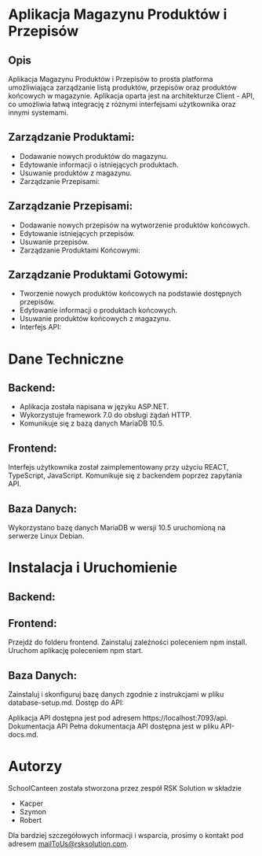 # Aplikacja Magazynu Produktów i Przepisów
## Opis
Aplikacja Magazynu Produktów i Przepisów to prosta platforma umożliwiająca zarządzanie listą produktów, przepisów oraz produktów końcowych w magazynie. 
Aplikacja oparta jest na architekturze Client - API, co umożliwia łatwą integrację z różnymi interfejsami użytkownika oraz innymi systemami.

## Zarządzanie Produktami:

- Dodawanie nowych produktów do magazynu.
- Edytowanie informacji o istniejących produktach.
- Usuwanie produktów z magazynu.
- Zarządzanie Przepisami:

## Zarządzanie Przepisami:
- Dodawanie nowych przepisów na wytworzenie produktów końcowych.
- Edytowanie istniejących przepisów.
- Usuwanie przepisów.
- Zarządzanie Produktami Końcowymi:

## Zarządzanie Produktami Gotowymi:
- Tworzenie nowych produktów końcowych na podstawie dostępnych przepisów.
- Edytowanie informacji o produktach końcowych.
- Usuwanie produktów końcowych z magazynu.
- Interfejs API:


# Dane Techniczne
## Backend:

- Aplikacja została napisana w języku ASP.NET.
- Wykorzystuje framework 7.0 do obsługi żądań HTTP.
- Komunikuje się z bazą danych MariaDB 10.5.

## Frontend:

Interfejs użytkownika został zaimplementowany przy użyciu REACT, TypeScript, JavaScript.
Komunikuje się z backendem poprzez zapytania API.

## Baza Danych:

Wykorzystano bazę danych MariaDB w wersji 10.5 uruchomioną na serwerze Linux Debian.


# Instalacja i Uruchomienie
## Backend:

## Frontend:

Przejdź do folderu frontend.
Zainstaluj zależności poleceniem npm install.
Uruchom aplikację poleceniem npm start.

## Baza Danych:

Zainstaluj i skonfiguruj bazę danych zgodnie z instrukcjami w pliku database-setup.md.
Dostęp do API:

Aplikacja API dostępna jest pod adresem https://localhost:7093/api.
Dokumentacja API
Pełna dokumentacja API dostępna jest w pliku API-docs.md.

# Autorzy
SchoolCanteen została stworzona przez zespół RSK Solution w składzie 
- Kacper
- Szymon
- Robert

Dla bardziej szczegółowych informacji i wsparcia, prosimy o kontakt pod adresem mailToUs@rsksolution.com.
